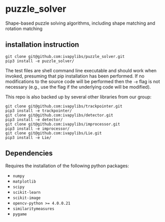 # puzzle_solver

Shape-based puzzle solving algorithms, including shape matching and rotation matching

## installation instruction

```
git clone git@github.com:ivapylibs/puzzle_solver.git
pip3 install -e puzzle_solver/
```

The test files are shell command line executable and should work when invoked, presuming that pip installation has been
performed. If no modifications to the source code will be performed then the ``-e`` flag is not necessary (e.g., use the
flag if the underlying code will be modified).

This repo is also backed up by several other libraries from our group:

```
git clone git@github.com:ivapylibs/trackpointer.git
pip3 install -e trackpointer/
git clone git@github.com:ivapylibs/detector.git
pip3 install -e detector/
git clone git@github.com:ivapylibs/improcessor.git
pip3 install -e improcessor/
git clone git@github.com:ivapylibs/Lie.git
pip3 install -e Lie/
```

## Dependencies

Requires the installation of the following python packages:

- ```numpy```
- ```matplotlib```
- ```scipy```
- ```scikit-learn```
- ```scikit-image```
- ```opencv-python >= 4.0.0.21```
- ```similaritymeasures```
- ```pygame```


